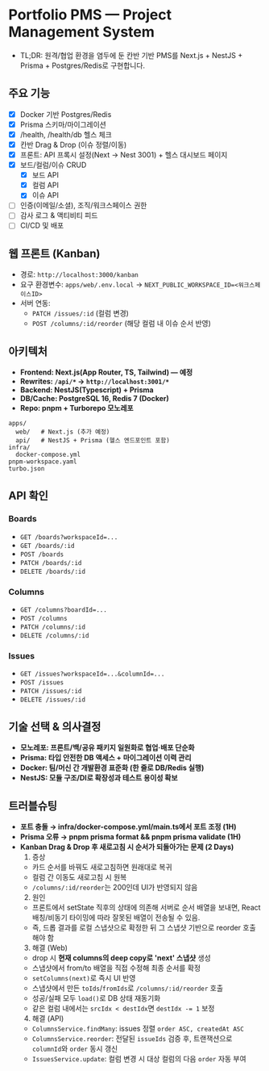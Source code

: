 # Portfolio PMS — Project Management System
- TL;DR: 원격/협업 환경을 염두에 둔 칸반 기반 PMS를 Next.js + NestJS + Prisma + Postgres/Redis로 구현합니다.

## 주요 기능
- [x] Docker 기반 Postgres/Redis
- [x] Prisma 스키마/마이그레이션
- [x] /health, /health/db 헬스 체크
- [x] 칸반 Drag & Drop (이슈 정렬/이동)
- [x] 프론트: API 프록시 설정(Next → Nest 3001) + 헬스 대시보드 페이지
- [x] 보드/컬럼/이슈 CRUD
  - [x] 보드 API
  - [x] 컬럼 API
  - [x] 이슈 API
- [ ] 인증(이메일/소셜), 조직/워크스페이스 권한
- [ ] 감사 로그 & 액티비티 피드
- [ ] CI/CD 및 배포

## 웹 프론트 (Kanban)
- 경로: `http://localhost:3000/kanban`
- 요구 환경변수: `apps/web/.env.local` → `NEXT_PUBLIC_WORKSPACE_ID=<워크스페이스ID>`
- 서버 연동:
  - `PATCH /issues/:id` (컬럼 변경)
  - `POST /columns/:id/reorder` (해당 컬럼 내 이슈 순서 반영)

## 아키텍처
- **Frontend: Next.js(App Router, TS, Tailwind) — 예정**
- **Rewrites: `/api/*` → `http://localhost:3001/*`**
- **Backend: NestJS(Typescript) + Prisma**
- **DB/Cache: PostgreSQL 16, Redis 7 (Docker)**
- **Repo: pnpm + Turborepo 모노레포**
~~~text
apps/
  web/   # Next.js (추가 예정)
  api/   # NestJS + Prisma (헬스 엔드포인트 포함)
infra/
  docker-compose.yml
pnpm-workspace.yaml
turbo.json
~~~

## API 확인
### Boards
- `GET /boards?workspaceId=...`
- `GET /boards/:id`
- `POST /boards`
- `PATCH /boards/:id`
- `DELETE /boards/:id`

### Columns
- `GET /columns?boardId=...`
- `POST /columns`
- `PATCH /columns/:id`
- `DELETE /columns/:id`

### Issues
- `GET /issues?workspaceId=...&columnId=...`
- `POST /issues`
- `PATCH /issues/:id`
- `DELETE /issues/:id`

## 기술 선택 & 의사결정
- **모노레포: 프론트/백/공유 패키지 일원화로 협업·배포 단순화**
- **Prisma: 타입 안전한 DB 액세스 + 마이그레이션 이력 관리**
- **Docker: 팀/머신 간 개발환경 표준화 (한 줄로 DB/Redis 실행)**
- **NestJS: 모듈 구조/DI로 확장성과 테스트 용이성 확보**

## 트러블슈팅
- **포트 충돌 → infra/docker-compose.yml/main.ts에서 포트 조정 (1H)**
- **Prisma 오류 → pnpm prisma format && pnpm prisma validate (1H)**
- **Kanban Drag & Drop 후 새로고침 시 순서가 되돌아가는 문제 (2 Days)**
  1) 증상
    - 카드 순서를 바꿔도 새로고침하면 원래대로 복귀
    - 컬럼 간 이동도 새로고침 시 원복
    - `/columns/:id/reorder`는 200인데 UI가 반영되지 않음
  2) 원인
    - 프론트에서 setState 직후의 상태에 의존해 서버로 순서 배열을 보내면,
      React 배칭/비동기 타이밍에 따라 잘못된 배열이 전송될 수 있음.
    - 즉, 드롭 결과를 로컬 스냅샷으로 확정한 뒤 그 스냅샷 기반으로 reorder 호출해야 함
  3) 해결 (Web)
    - drop 시 **현재 columns의 deep copy로 'next' 스냅샷** 생성
    - 스냅샷에서 from/to 배열을 직접 수정해 최종 순서를 확정
    - `setColumns(next)`로 즉시 UI 반영
    - 스냅샷에서 만든 `toIds`/`fromIds`로 `/columns/:id/reorder` 호출
    - 성공/실패 모두 `load()`로 DB 상태 재동기화
    - 같은 컬럼 내에서는 `srcIdx < destIdx`면 `destIdx -= 1` 보정
  4) 해결 (API)
    - `ColumnsService.findMany`: issues 정렬 `order ASC, createdAt ASC`
    - `ColumnsService.reorder`: 전달된 `issueIds` 검증 후, 트랜잭션으로 `columnId`와 `order` 동시 갱신
    - `IssuesService.update`: 컬럼 변경 시 대상 컬럼의 다음 `order` 자동 부여
